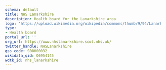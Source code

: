 ```yaml
---
schema: default
title: NHS Lanarkshire
description: Health board for the Lanarkshire area 
logo: 'https://upload.wikimedia.org/wikipedia/commons/thumb/9/94/Lanarkshire_-_Scotland.svg/800px-Lanarkshire_-_Scotland.svg.png'
type:
- Health board
portal_url: ''
org_url: https://www.nhslanarkshire.scot.nhs.uk/
twitter_handle: NHSLanarkshire
gss_code: S08000032
wikidata_qid: Q6954145
wdtk_id: nhs_lanarkshire
---
```

